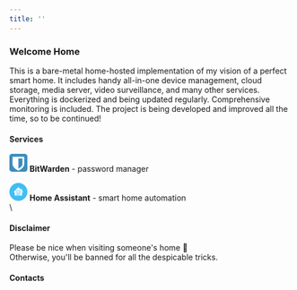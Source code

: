 ```yaml
---
title: ''
---
```

### Welcome Home
This is a bare-metal home-hosted implementation of my vision of a perfect smart home. It includes handy all-in-one device management, cloud storage, media server, video surveillance, and many other services. Everything is dockerized and being updated regularly. Comprehensive monitoring is included. The project is being developed and improved all the time, so to be continued!

#### Services
![BitWarden](image/bitwarden.png "BitWarden") **BitWarden** - password manager\
\
![Home Assistant](image/home-assistant.png "Home Assistant") **Home Assistant** - smart home automation\
\

#### Disclaimer
Please be nice when visiting someone's home 🙂\
Otherwise, you'll be banned for all the despicable tricks.


#### Contacts